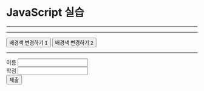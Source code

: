 <!DOCTYPE html>
<html>
<head>
<meta charset="utf-8">
<title>20235503_이효주</title>
</head>
<body id="main">  <h1>JavaScript 실습</h1>
<hr>
<script>
let a=3, b=5;
document.write(a+b+"<br>");
b="5";
document.write(a+b);

for (let size = 10; size <= 35; size += 5) { // 5씩 증가
  document.write("<div ");
  document.write("onmouseover = \"this.style.color='red'\" ");
  document.write("onmouseout = \"this.style.color='black'\" ");
  document.write("style='font-size:" + size + "px'>");
  document.write(size + "px");
  document.write("</div>");
}
</script>
<hr>
<button onclick="bgColorChange_m()">배경색 변경하기 1</button>
<button id="button" onclick="bgColorChange_a()">배경색 변경하기 2</button><br>
<script>
let now = new Date();
document.write("현재 시간: " + now.toLocaleString() + "<br>");

document.write("<div id=\"div\" style=\"color:green\"></div>");
let div = document.getElementById("div"); 
let button = document.getElementById("button");
button.addEventListener("click", bubble, false);
document.body.addEventListener("click", bubble, false); 
document.body.addEventListener("click", capture, true); 
function capture(e) {
let obj = e.currentTarget; 
let tagName = obj.tagName; 
div.innerHTML += "<br>capture 단계 : " + tagName + " 태그 ";
}
function bubble(e) {
let obj = e.currentTarget; 
let tagName = obj.tagName; 
div.innerHTML += "<br>bubble 단계 : " + tagName + " 태그 ";
}

function bgColorChange_m() {
    let input = prompt("RGB 값을 입력하세요 (예 : 255, 255, 255) : ");
    // 입력이 취소되거나 null인 경우를 대비해 예외 처리 추가를 고려할 수 있습니다.
    if (!input) return;
    let color = input.split(",");
    let bgColor = "rgb(" + color[0] + "," + color[1] + "," + color[2] + ")";
   
    // id="main" 요소를 찾습니다.
    let b = document.getElementById("main");
    // 또는 document.body.style.background = bgColor; 를 사용해도 됩니다.
    if (b) { // 요소가 존재하는지 확인 후 스타일 적용
        b.style.background = bgColor;
    }
}

function bgColorChange_a() {
    alert("배경색을 임의로 변경합니다");
    let x = Math.floor(Math.random() * 255);
    let y = Math.floor(Math.random() * 255);
    let z = Math.floor(Math.random() * 255);
    let bgColor = "rgb(" + x + "," + y + "," + z + ")";
   
    // id="main" 요소를 찾습니다.
    let b = document.getElementById("main");
    if (b) {
        b.style.background = bgColor;
    }
}
</script>
<hr>
<form>
이름 <input type ="text" id = "name" name = "text"><br>
학점 <input type="text" id = "grade" name = "text"><br>
<button type="button" onclick="process()">제출</button>
</form>
<script>
function process(){
    let name = document.getElementById("name");
    let grade = document.getElementById("grade");
    let obj = document.getElementById("main");

    let newDIV = document.createElement("div");
    newDIV.innerHTML = name.value;
    newDIV.setAttribute("id", "myDiv");
    if(grade.value == "A"){
        newDIV.style.backgroundColor = "green";
        newDIV.innerHTML += " 적격 판정"
    }else{
        newDIV.style.backgroundColor = "red";
        newDIV.innerHTML += " 부적격 판정"
    }

    newDIV.onclick = function() {
        let p = this.parentElement;
        p.removeChild(this);
    }

    obj.appendChild(newDIV);
}
</script>
</body>
</html>



